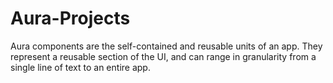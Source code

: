 # Aura-Projects
<p>Aura components are the self-contained and reusable units of an app. They represent a reusable section of the UI, and can range in granularity from a single line of text to an entire app.</p>
